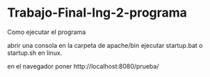 # Trabajo-Final-Ing-2-programa

Como ejecutar el programa 

abrir una consola en la carpeta de apache/bin 
ejecutar startup.bat 
o startup.sh en linux.

en el navegador poner http://localhost:8080/prueba/
